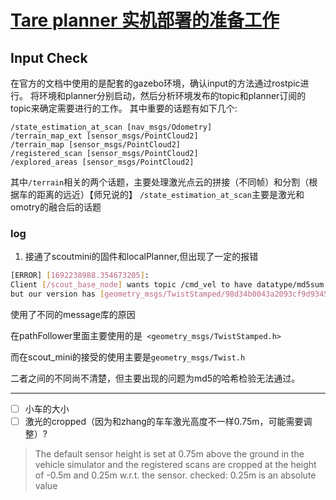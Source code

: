 # [Tare planner 实机部署的准备工作](https://github.com/shu1ong/gitblog/issues/17)

## Input Check
在官方的文档中使用的是配套的gazebo环境，确认input的方法通过rostpic进行。
将环境和planner分别启动，然后分析环境发布的topic和planner订阅的topic来确定需要进行的工作。
其中重要的话题有如下几个:
```
/state_estimation_at_scan [nav_msgs/Odometry]
/terrain_map_ext [sensor_msgs/PointCloud2]
/terrain_map [sensor_msgs/PointCloud2]
/registered_scan [sensor_msgs/PointCloud2]
/explored_areas [sensor_msgs/PointCloud2] 
```
其中`/terrain`相关的两个话题，主要处理激光点云的拼接（不同帧）和分割（根据车的距离的远近）【师兄说的】
`/state_estimation_at_scan`主要是激光和omotry的融合后的话题


### log

1. 接通了scoutmini的固件和localPlanner,但出现了一定的报错

```bash
[ERROR] [1692238988.354673205]: 
Client [/scout_base_node] wants topic /cmd_vel to have datatype/md5sum [geometry_msgs/Twist/9f195f881246fdfa2798d1d3eebca84a], 
but our version has [geometry_msgs/TwistStamped/98d34b0043a2093cf9d9345ab6eef12e]. Dropping connection.
```
使用了不同的message库的原因

在pathFollower里面主要使用的是` <geometry_msgs/TwistStamped.h>`

而在scout_mini的接受的使用主要是`geometry_msgs/Twist.h`

二者之间的不同尚不清楚，但主要出现的问题为md5的哈希检验无法通过。


---

- [ ] 小车的大小
- [ ] 激光的cropped（因为和zhang的车车激光高度不一样0.75m，可能需要调整）?
> The default sensor height is set at 0.75m above the ground in the vehicle simulator and the registered scans are cropped at the height of -0.5m and 0.25m w.r.t. the sensor.
> checked: 0.25m is an absolute value